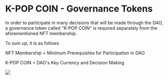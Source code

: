# K-POP COIN - Governance Tokens

&#x20;In order to participate in many decisions that will be made through the DAO, a governance token called "K-POP COIN" is required separately from the aforementioned NFT membership.

&#x20; To sum up, it is as follows

&#x20; NFT Membership = Minimum Prerequisites for Participation in DAO

&#x20;K-POP COIN = DAO's Key Currency and Decision Making

![](../../../../../.gitbook/assets/kpop삽도en009.png)

